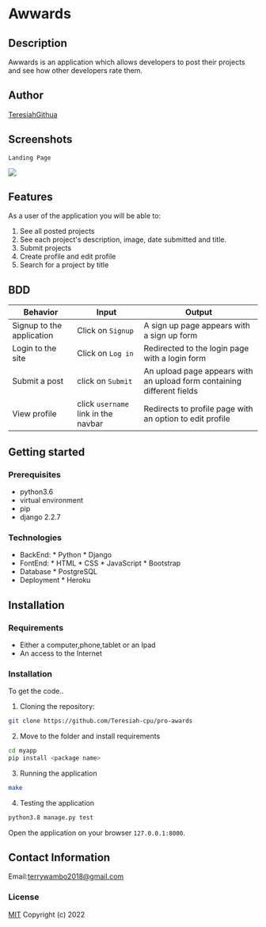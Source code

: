 
# Awwards
## Description
Awwards is an application which allows developers to post their projects and see how other developers rate them.
## Author

[TeresiahGithua](https://github.com/Teresiah-cpu)


## Screenshots

```
Landing Page
```
<img src="./static/images/">



## Features


As a user of the application you will be able to:
1. See all posted projects
2. See each project's description, image, date submitted and title.
3. Submit projects
4. Create profile and edit profile
5. Search for a project by title
## BDD
| Behavior            | Input                         | Output                        | 
| ------------------- | ----------------------------- | ----------------------------- |
|Signup to the application | Click on `Signup` | A sign up page appears with a sign up form |
|  Login to the site | Click on `Log in`  | Redirected to the login page with a login form |
|Submit a post|click on `Submit`| An upload page appears with an upload form containing different fields|
|View profile|click `username` link in the navbar|Redirects to profile page with an option to edit profile|
## Getting started
### Prerequisites
* python3.6
* virtual environment
* pip
* django 2.2.7
### Technologies
* BackEnd:
      * Python
      * Django
* FontEnd:
      * HTML
      * CSS
      * JavaScript
      * Bootstrap
* Database
      * PostgreSQL
* Deployment
      * Heroku   
## Installation
### Requirements
* Either a computer,phone,tablet or an Ipad
* An access to the Internet
### Installation
To get the code..
1. Cloning the repository:
  ```bash
  git clone https://github.com/Teresiah-cpu/pro-awards
  ```
2. Move to the folder and install requirements
  ```bash
  cd myapp
  pip install <package name>
  ```
3. Running the application
  ```bash
  make
  ```
4. Testing the application
  ```bash
  python3.8 manage.py test
  ```
Open the application on your browser `127.0.0.1:8000`.

## Contact Information
 Email:terrywambo2018@gmail.com
### License
[MIT](License)
Copyright (c) 2022